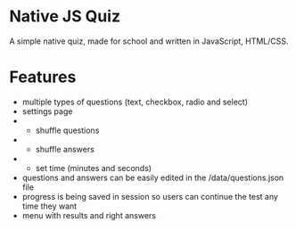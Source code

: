 # Native JS Quiz
A simple native quiz, made for school and written in JavaScript, HTML/CSS.
# Features
- multiple types of questions (text, checkbox, radio and select)
- settings page
- - shuffle questions
- - shuffle answers
- - set time (minutes and seconds)
- questions and answers can be easily edited in the /data/questions.json file
- progress is being saved in session so users can continue the test any time they want
- menu with results and right answers